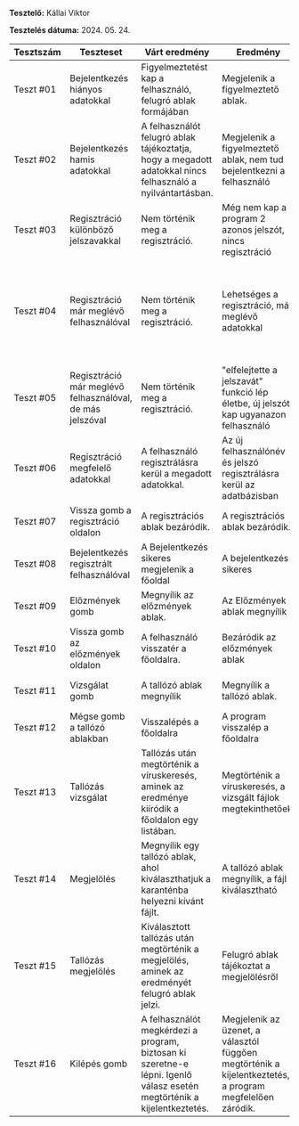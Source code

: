 **Tesztelő:** Kállai Viktor

**Tesztelés dátuma:** 2024. 05. 24.

Tesztszám | Teszteset | Várt eredmény | Eredmény | Megjegyzés
----------|--------------|---------------|----------|-----------
Teszt #01 | Bejelentkezés hiányos adatokkal | Figyelmeztetést kap a felhasználó, felugró ablak formájában | Megjelenik a figyelmeztető ablak. | Nem találtam problémát.
Teszt #02 | Bejelentkezés hamis adatokkal | A felhasználót felugró ablak tájékoztatja, hogy a megadott adatokkal nincs felhasználó a nyilvántartásban. | Megjelenik a figyelmeztető ablak, nem tud bejelentkezni a felhasználó | Nem találtam problémát.
Teszt #03 | Regisztráció különböző jelszavakkal | Nem történik meg a regisztráció. | Még nem kap a program 2 azonos jelszót, nincs regisztráció | Nem találtam problémát.
Teszt #04 | Regisztráció már meglévő felhasználóval | Nem történik meg a regisztráció. | Lehetséges a regisztráció, már meglévő adatokkal  | Esedékes egy funkció, ami ellenőrzi, hogy van-e mr ilyen adattal regisztrált user
Teszt #05 | Regisztráció már meglévő felhasználóval, de más jelszóval | Nem történik meg a regisztráció. | "elfelejtette a jelszavát" funkció lép életbe, új jelszót kap ugyanazon felhasználó | 4. tesztben említett funkció megoldhatná a gondot
Teszt #06 | Regisztráció megfelelő adatokkal | A felhasználó regisztrálásra kerül a megadott adatokkal. | Az új felhasználónév és jelszó regisztrálásra kerül az adatbázisban | Nem találtam problémát.
Teszt #07 | Vissza gomb a regisztráció oldalon | A regisztrációs ablak bezáródik.| A regisztrációs ablak bezáródik. | Nem találtam problémát.
Teszt #08 | Bejelentkezés regisztrált felhasználóval | A Bejelentkezés sikeres megjelenik a főoldal | A bejelentkezés sikeres | Nem találtam problémát.
Teszt #09 | Előzmények gomb | Megnyílik az előzmények ablak. | Az Előzmények ablak megnyílik | Nem találtam problémát.
Teszt #10 | Vissza gomb az előzmények oldalon | A felhasználó visszatér a főoldalra. | Bezáródik az előzmények ablak | Nem találtam problémát.
Teszt #11 | Vizsgálat gomb | A tallózó ablak megnyílik | Megnyílik a tallózó ablak. | Nem találtam problémát.
Teszt #12 | Mégse gomb a tallózó ablakban | Visszalépés a főoldalra | A program visszalép a főoldalra | Nem találtam problémát.
Teszt #13 | Tallózás vizsgálat | Tallózás után megtörténik a víruskeresés, aminek az eredménye kiíródik a főoldalon egy listában. | Megtörténik a víruskeresés, a vizsgált fájlok megtekinthetőek. | Nem találtam problémát.
Teszt #14 | Megjelölés | Megnyílik egy tallózó ablak, ahol kiválaszthatjuk a karanténba helyezni kívánt fájlt. | A tallózó ablak megnyílik, a fájl kiválasztható | Nem találtam problémát.
Teszt #15 | Tallózás megjelölés | Kiválasztott tallózás után megtörténik a megjelölés, aminek az eredményét felugró ablak jelzi. | Felugró ablak tájékoztat a megjelölésről | Nem találtam problémát.
Teszt #16 | Kilépés gomb | A felhasználót megkérdezi a program, biztosan ki szeretne-e lépni. Igenlő válasz esetén megtörténik a kijelentkeztetés. | Megjelenik az üzenet, a választól függően megtörténik a kijelentkeztetés, a program megfelelően záródik. | Nem találtam problémát.
